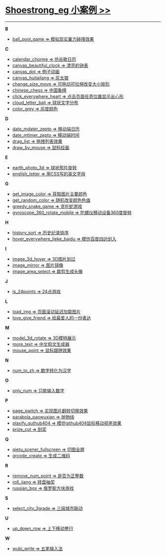 # **[Shoestrong_eg 小案例 >>](http://eg.shoestrong.cn)**

***

**B**
* [ball_pool_game => 模拟现实重力碰撞效果](http://eg.shoestrong.cn/eg/ball_pool_game/) 


**C**
* [calendar_chorme => 仿谷歌日历](http://eg.shoestrong.cn/eg/calendar_chorme/) 
* [canvas_beautiful_clock => 漂亮的钟表](http://eg.shoestrong.cn/eg/canvas_beautiful_clock/) 
* [canvas_dot => 例子动画](http://eg.shoestrong.cn/eg/canvas_dot/)
* [canvas_huitailang => 灰太狼](http://eg.shoestrong.cn/eg/canvas_huitailang/)
* [change_size_move => 可拖动可拉伸改变大小矩形](http://eg.shoestrong.cn/eg/change_size_move/)
* [chinese_chess => 中国象棋](http://eg.shoestrong.cn/eg/chinese_chess/)
* [click_everywhere_heart => 点击页面任意位置显示出心形](http://eg.shoestrong.cn/eg/click_everywhere_heart/)
* [cloud_letter_ball => 球状文字分布](http://eg.shoestrong.cn/eg/cloud_letter_ball/)
* [color_grey => 灰度颜色](http://eg.shoestrong.cn/eg/color_grey/)


**D**
* [date_mdater_zepto => 移动端日历](http://eg.shoestrong.cn/eg/date_mdater_zepto/)
* [date_mtimer_zepto => 移动端时间](http://eg.shoestrong.cn/eg/date_mtimer_zepto/)
* [drag_list => 拖拽列表效果](http://eg.shoestrong.cn/eg/drag_list/)
* [draw_by_mouse => 鼠标绘画](http://eg.shoestrong.cn/eg/draw_by_mouse/)



**E**
* [earth_photo_3d => 球状照片旋转](http://eg.shoestrong.cn/eg/earth_photo_3d/) 
* [english_letter => 用CSS写的英文字母](http://eg.shoestrong.cn/eg/english_letter/)



**G**
* [get_image_color => 获取图片主要颜色](http://eg.shoestrong.cn/eg/get_image_color/)
* [get_random_color => 随机改变颜色色值](http://eg.shoestrong.cn/eg/get_random_color/)
* [greedy_snake_game => 贪吃蛇游戏](http://eg.shoestrong.cn/eg/greedy_snake_game/)
* [gyroscope_360_rotate_mobile => 陀螺仪移动设备360度旋转](http://eg.shoestrong.cn/eg/gyroscope_360_rotate_mobile/)



**H**
* [history_sort => 历史纪录排序](http://eg.shoestrong.cn/eg/history_sort/)
* [hover_everywhere_lieke_baidu => 模仿百度四边划入](http://eg.shoestrong.cn/eg/hover_everywhere_lieke_baidu/)



**I**
* [image_3d_hover => 3D图片划过](http://eg.shoestrong.cn/eg/image_3d_hover/)
* [image_mirror => 图片镜像](http://eg.shoestrong.cn/eg/image_mirror/)
* [image_area_select => 裁剪生成头像](http://eg.shoestrong.cn/eg/image_area_select/)



**J**
* [js_24points => 24点游戏](http://eg.shoestrong.cn/eg/js_24points/)



**L**
* [load_img => 页面滚动延迟加载图片](http://eg.shoestrong.cn/eg/load_img/)
* [love_give_friend => 给最爱人的一份表达](http://eg.shoestrong.cn/eg/love_give_friend/)



**M**
* [model_3d_rotate => 3D模特展示](http://eg.shoestrong.cn/eg/model_3d_rotate/)
* [more_text => 中文假文生成器](http://eg.shoestrong.cn/eg/more_text/)
* [mouse_point => 鼠标跟随效果](http://eg.shoestrong.cn/eg/mouse_point/)



**N**
* [num_to_zh => 数字转化为汉字](http://eg.shoestrong.cn/eg/num_to_zh/)



**O**
* [only_num => 只能输入数字](http://eg.shoestrong.cn/eg/only_num/)



**P**
* [page_switch => 实现图片翻转切换效果](http://eg.shoestrong.cn/eg/page_switch/)
* [parabola_paowuxian => 抛物线](http://eg.shoestrong.cn/eg/parabola_paowuxian/)
* [plaxify_guthub404 => 模仿github404鼠标移动视差效果](http://eg.shoestrong.cn/eg/plaxify_guthub404/)
* [prize_cut => 刮奖](http://eg.shoestrong.cn/eg/prize_cut/)



**Q**
* [qietu_scener_fullscreen => 切图全屏](http://eg.shoestrong.cn/eg/qietu_scener_fullscreen/)
* [qrcode_create => 生成二维码](http://eg.shoestrong.cn/eg/qrcode_create/)

**R**
* [remove_num_point => 是否为正整数](http://eg.shoestrong.cn/eg/remove_num_point/)
* [roll_jiang => 转盘抽奖](http://eg.shoestrong.cn/eg/roll_jiang/)
* [russian_box => 俄罗斯方块游戏](http://eg.shoestrong.cn/eg/russian_box/)



**S**
* [select_city_3grade => 三级城市联动](http://eg.shoestrong.cn/eg/select_city_3grade/)


**U**
* [up_down_row => 上下移动整行](http://eg.shoestrong.cn/eg/up_down_row)



**W**
* [wubi_write => 五笔输入法](http://eg.shoestrong.cn/eg/wubi_write/)



